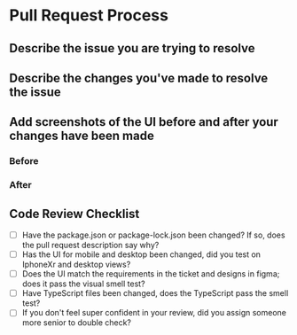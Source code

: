 # Pull Request Process

## Describe the issue you are trying to resolve

<!-- Describe the issue and link any relevant documents, designs, and other issues -->

## Describe the changes you've made to resolve the issue

<!-- Brief description of the changes you made, files you touched, etc -->

## Add screenshots of the UI before and after your changes have been made

<!-- You should have 2 images minimum, for desktop, 4 for mobile and desktop combined -->

### Before

### After

## Code Review Checklist

<!-- This checklist is for requesters and reviewers  -->

- [ ] Have the package.json or package-lock.json been changed? If so, does the pull request description say why?
- [ ] Has the UI for mobile and desktop been changed, did you test on IphoneXr and desktop views?
- [ ] Does the UI match the requirements in the ticket and designs in figma; does it pass the visual smell test?
- [ ] Have TypeScript files been changed, does the TypeScript pass the smell test?
- [ ] If you don't feel super confident in your review, did you assign someone more senior to double check?

